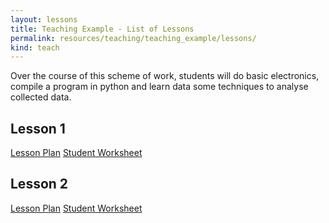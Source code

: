 ```yaml
---
layout: lessons
title: Teaching Example - List of Lessons
permalink: resources/teaching/teaching_example/lessons/
kind: teach
---
```


Over the course of this scheme of work, students  will do basic electronics, compile a program in python and learn data some techniques to analyse collected data. 

<nav class="buttons">

## Lesson 1 ##

<a class="button" href="../lesson-1/plan/">Lesson Plan</a>
<a class="button worksheet" href="../lesson-1/worksheet/">Student Worksheet</a>

## Lesson 2 ##

<a class="button" href="../lesson-2/plan/">Lesson Plan</a>
<a class="button worksheet" href="../lesson-2/worksheet/">Student Worksheet</a>

</nav>

